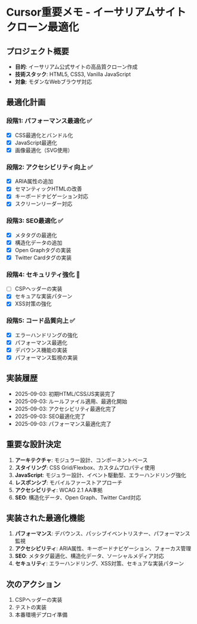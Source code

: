 # Cursor重要メモ - イーサリアムサイトクローン最適化

## プロジェクト概要
- **目的**: イーサリアム公式サイトの高品質クローン作成
- **技術スタック**: HTML5, CSS3, Vanilla JavaScript
- **対象**: モダンなWebブラウザ対応

## 最適化計画

### 段階1: パフォーマンス最適化 ✅
- [x] CSS最適化とバンドル化
- [x] JavaScript最適化
- [x] 画像最適化（SVG使用）

### 段階2: アクセシビリティ向上 ✅
- [x] ARIA属性の追加
- [x] セマンティックHTMLの改善
- [x] キーボードナビゲーション対応
- [x] スクリーンリーダー対応

### 段階3: SEO最適化 ✅
- [x] メタタグの最適化
- [x] 構造化データの追加
- [x] Open Graphタグの実装
- [x] Twitter Cardタグの実装

### 段階4: セキュリティ強化 🔄
- [ ] CSPヘッダーの実装
- [x] セキュアな実装パターン
- [x] XSS対策の強化

### 段階5: コード品質向上 ✅
- [x] エラーハンドリングの強化
- [x] パフォーマンス最適化
- [x] デバウンス機能の実装
- [x] パフォーマンス監視の実装

## 実装履歴
- 2025-09-03: 初期HTML/CSS/JS実装完了
- 2025-09-03: ルールファイル適用、最適化開始
- 2025-09-03: アクセシビリティ最適化完了
- 2025-09-03: SEO最適化完了
- 2025-09-03: パフォーマンス最適化完了

## 重要な設計決定
1. **アーキテクチャ**: モジュラー設計、コンポーネントベース
2. **スタイリング**: CSS Grid/Flexbox、カスタムプロパティ使用
3. **JavaScript**: モジュラー設計、イベント駆動型、エラーハンドリング強化
4. **レスポンシブ**: モバイルファーストアプローチ
5. **アクセシビリティ**: WCAG 2.1 AA準拠
6. **SEO**: 構造化データ、Open Graph、Twitter Card対応

## 実装された最適化機能
1. **パフォーマンス**: デバウンス、パッシブイベントリスナー、パフォーマンス監視
2. **アクセシビリティ**: ARIA属性、キーボードナビゲーション、フォーカス管理
3. **SEO**: メタタグ最適化、構造化データ、ソーシャルメディア対応
4. **セキュリティ**: エラーハンドリング、XSS対策、セキュアな実装パターン

## 次のアクション
1. CSPヘッダーの実装
2. テストの実装
3. 本番環境デプロイ準備
